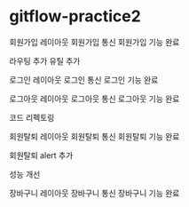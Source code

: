 # gitflow-practice2

회원가입 레이아웃
회원가입 통신
회원가입 기능 완료

라우팅 추가
유틸 추가

로그인 레이아웃
로그인 통신
로그인 기능 완료

로그아웃 레이아웃
로그아웃 통신
로그아웃 기능 완료

코드 리펙토링

회원탈퇴 레이아웃
회원탈퇴 통신
회원탈퇴 기능 완료

회원탈퇴 alert 추가

성능 개선

장바구니 레이아웃
장바구니 통신
장바구니 기능 완료
